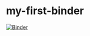 # my-first-binder

[![Binder](https://mybinder.org/badge_logo.svg)](https://mybinder.org/v2/gh/anenadic/my-first-binder/master)
